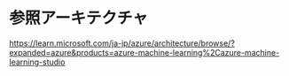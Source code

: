 # 参照アーキテクチャ

https://learn.microsoft.com/ja-jp/azure/architecture/browse/?expanded=azure&products=azure-machine-learning%2Cazure-machine-learning-studio
